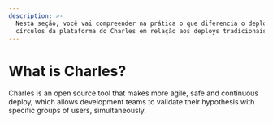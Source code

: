 ```yaml
---
description: >-
  Nesta seção, você vai compreender na prática o que diferencia o deploy em
  círculos da plataforma do Charles em relação aos deploys tradicionais.
---
```


# What is Charles?

Charles is an open source tool that makes more agile, safe and continuous deploy, which allows development teams to validate their hypothesis with specific groups of users, simultaneously.

